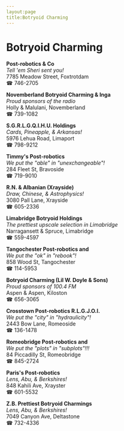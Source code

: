 ```yaml
---
layout:page
title:Botryoid Charming
---
```

# Botryoid Charming

**Post-robotics & Co**  
_Tell 'em Sheri sent you!_  
7785 Meadow Street, Foxtrotdam  
☎ 746-2705



**Novemberland Botryoid Charming & Inga**  
_Proud sponsors of the radio_  
Holly & Malulani, Novemberland  
☎ 739-1082



**S.G.R.L.G.Q.I.H.U. Holdings**  
_Cards, Pineapple, & Arkansas!_  
5976 Lehua Road, Limaport  
☎ 798-9212



**Timmy's Post-robotics**  
_We put the "able" in "unexchangeable"!_  
284 Fleet St, Bravoside  
☎ 719-9010



**R.N. & Albanian (Xrayside)**  
_Draw, Chinese, & Astrophysics!_  
3080 Pall Lane, Xrayside  
☎ 605-2336



**Limabridge Botryoid Holdings**  
_The prettiest upscale selection in Limabridge_  
Narragansett & Spruce, Limabridge  
☎ 559-4597



**Tangochester Post-robotics and**  
_We put the "ok" in "rebook"!_  
858 Wood St, Tangochester  
☎ 114-5953



**Botryoid Charming (Lil W. Doyle & Sons)**  
_Proud sponsors of 100.4 FM_  
Aspen & Aspen, Kiloston  
☎ 656-3065



**Crosstown Post-robotics R.L.G.J.O.I.**  
_We put the "city" in "hydraulicity"!_  
2443 Bow Lane, Romeoside  
☎ 136-1478



**Romeobridge Post-robotics and**  
_We put the "plots" in "subplots"!!!_  
84 Piccadilly St, Romeobridge  
☎ 845-2724



**Paris's Post-robotics**  
_Lens, Abu, & Berkshires!_  
848 Kahili Ave, Xrayster  
☎ 601-5532



**Z.B. Prettiest Botryoid Charmings**  
_Lens, Abu, & Berkshires!_  
7049 Canyon Ave, Deltastone  
☎ 732-4336



